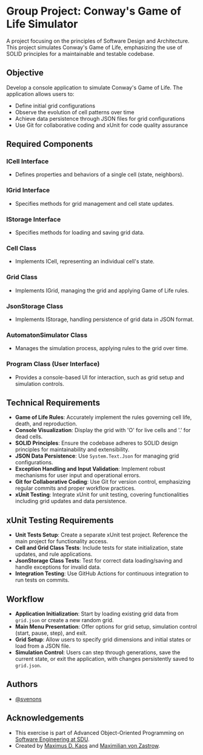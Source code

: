 # Group Project: Conway's Game of Life Simulator
A project focusing on the principles of Software Design and Architecture. This project simulates Conway's Game of Life, emphasizing the use of SOLID principles for a maintainable and testable codebase.

## Objective
Develop a console application to simulate Conway's Game of Life. The application allows users to:
- Define initial grid configurations
- Observe the evolution of cell patterns over time
- Achieve data persistence through JSON files for grid configurations
- Use Git for collaborative coding and xUnit for code quality assurance

## Required Components
### ICell Interface
- Defines properties and behaviors of a single cell (state, neighbors).

### IGrid Interface
- Specifies methods for grid management and cell state updates.

### IStorage Interface
- Specifies methods for loading and saving grid data.

### Cell Class
- Implements ICell, representing an individual cell's state.

### Grid Class
- Implements IGrid, managing the grid and applying Game of Life rules.

### JsonStorage Class
- Implements IStorage, handling persistence of grid data in JSON format.

### AutomatonSimulator Class
- Manages the simulation process, applying rules to the grid over time.

### Program Class (User Interface)
- Provides a console-based UI for interaction, such as grid setup and simulation controls.

## Technical Requirements
- **Game of Life Rules**: Accurately implement the rules governing cell life, death, and reproduction.
- **Console Visualization**: Display the grid with 'O' for live cells and '.' for dead cells.
- **SOLID Principles**: Ensure the codebase adheres to SOLID design principles for maintainability and extensibility.
- **JSON Data Persistence**: Use `System.Text.Json` for managing grid configurations.
- **Exception Handling and Input Validation**: Implement robust mechanisms for user input and operational errors.
- **Git for Collaborative Coding**: Use Git for version control, emphasizing regular commits and proper workflow practices.
- **xUnit Testing**: Integrate xUnit for unit testing, covering functionalities including grid updates and data persistence.

## xUnit Testing Requirements
- **Unit Tests Setup**: Create a separate xUnit test project. Reference the main project for functionality access.
- **Cell and Grid Class Tests**: Include tests for state initialization, state updates, and rule applications.
- **JsonStorage Class Tests**: Test for correct data loading/saving and handle exceptions for invalid data.
- **Integration Testing**: Use GitHub Actions for continuous integration to run tests on commits.

## Workflow
- **Application Initialization**: Start by loading existing grid data from `grid.json` or create a new random grid.
- **Main Menu Presentation**: Offer options for grid setup, simulation control (start, pause, step), and exit.
- **Grid Setup**: Allow users to specify grid dimensions and initial states or load from a JSON file.
- **Simulation Control**: Users can step through generations, save the current state, or exit the application, with changes persistently saved to `grid.json`.

## Authors
- [@svenons](https://github.com/svenons/)

## Acknowledgements
- This exercise is part of Advanced Object-Oriented Programming on [Software Engineering at SDU](https://mitsdu.dk/en/mit_studie/bachelor/softwareengineering_bachelor_soenderborg).
- Created by [Maximus D. Kaos](https://github.com/MaxDKaos/) and [Maximilian von Zastrow](https://github.com/vzastrow).